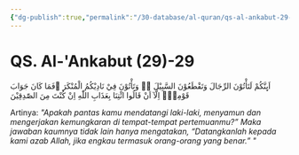 ```yaml
---
{"dg-publish":true,"permalink":"/30-database/al-quran/qs-al-ankabut-29-29/"}
---
```



# QS. Al-'Ankabut (29)-29
اَىِٕنَّكُمْ لَتَأْتُوْنَ الرِّجَالَ وَتَقْطَعُوْنَ السَّبِيْلَ ەۙ وَتَأْتُوْنَ فِيْ نَادِيْكُمُ الْمُنْكَرَ ۗفَمَا كَانَ جَوَابَ قَوْمِهٖٓ اِلَّآ اَنْ قَالُوا ائْتِنَا بِعَذَابِ اللّٰهِ اِنْ كُنْتَ مِنَ الصّٰدِقِيْنَ

Artinya: *"Apakah pantas kamu mendatangi laki-laki, menyamun dan mengerjakan kemungkaran di tempat-tempat pertemuanmu?” Maka jawaban kaumnya tidak lain hanya mengatakan, “Datangkanlah kepada kami azab Allah, jika engkau termasuk orang-orang yang benar.” "*
